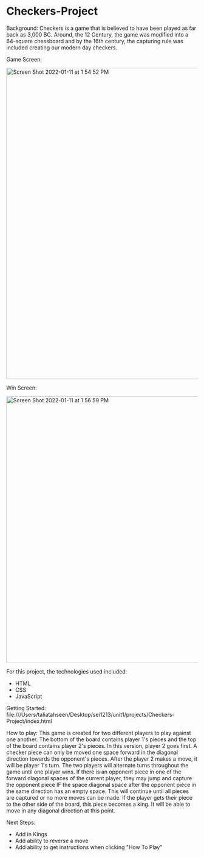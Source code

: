 # Checkers-Project

Background: 
  Checkers is a game that is believed to have been played as far back as 3,000 BC. Around, the 12 Century, the game was modified into a 64-square chessboard and by the 16th century, the capturing rule was included creating our modern day checkers.
    
    
Game Screen:

<img width="817" alt="Screen Shot 2022-01-11 at 1 54 52 PM" src="https://user-images.githubusercontent.com/95596546/149011943-f8748abc-efe6-4f8c-8f99-7825ad8e5278.png">


Win Screen:

 <img width="700" alt="Screen Shot 2022-01-11 at 1 56 59 PM" src="https://user-images.githubusercontent.com/95596546/149012238-30e1c7dd-3583-4255-9280-4f6a3c72b704.png">


For this project, the technologies used included:
- HTML
- CSS
- JavaScript

Getting Started:
file:///Users/taliatahseen/Desktop/sei1213/unit1/projects/Checkers-Project/index.html

How to play:
    This game is created for two different players to play against one another. The bottom of the board contains player 1's pieces and the top of the board contains player 2's pieces. In this version, player 2 goes first.
    A checker piece can only be moved one space forward in the diagonal direction towards the opponent's pieces. After the player 2 makes a move, it will be player 1's turn. The two players will alternate turns throughout the game until one player wins.
    If there is an opponent piece in one of the forward diagonal spaces of the current player, they may jump and capture the opponent piece IF the space diagonal space after the opponent piece in the same direction has an empty space. This will continue until all pieces are captured or no more moves can be made.
    If the player gets their piece to the other side of the board, this piece becomes a king. It will be able to move in any diagonal direction at this point.
    
    
Next Steps:
- Add in Kings
- Add ability to reverse a move
- Add ability to get instructions when clicking "How To Play"

